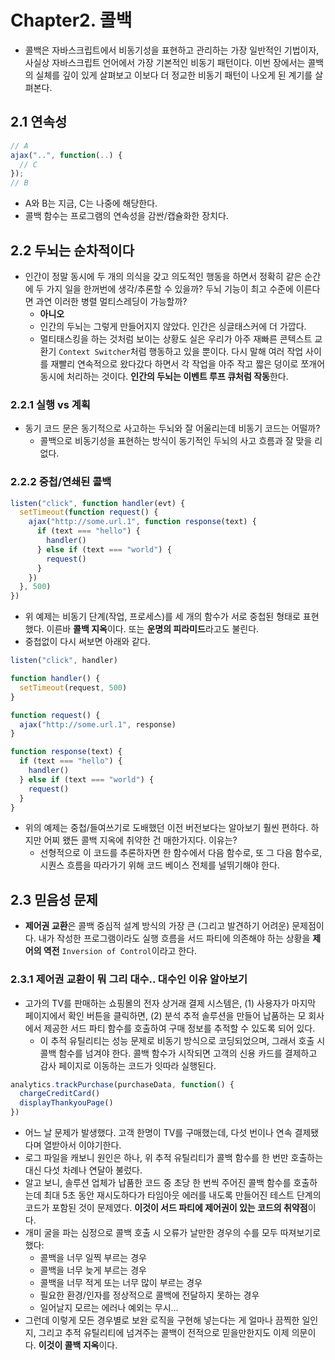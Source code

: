 # Chapter2. 콜백
- 콜백은 자바스크립트에서 비동기성을 표현하고 관리하는 가장 일반적인 기법이자, 사실상 자바스크립트 언어에서 가장 기본적인 비동기 패턴이다. 이번 장에서는 콜백의 실체를 깊이 있게 살펴보고 이보다 더 정교한 비동기 패턴이 나오게 된 계기를 살펴본다.

## 2.1 연속성
```js
// A
ajax("..", function(..) {
  // C
});
// B
```
- A와 B는 지금, C는 나중에 해당한다.
- 콜백 함수는 프로그램의 연속성을 감싼/캡슐화한 장치다.

## 2.2 두뇌는 순차적이다
- 인간이 정말 동시에 두 개의 의식을 갖고 의도적인 행동을 하면서 정확히 같은 순간에 두 가지 일을 한꺼번에 생각/추론할 수 있을까? 두뇌 기능이 최고 수준에 이른다면 과연 이러한 병렬 멀티스레딩이 가능할까?
  - **아니오**
  - 인간의 두뇌는 그렇게 만들어지지 않았다. 인간은 싱글태스커에 더 가깝다.
  - 멀티태스킹을 하는 것처럼 보이는 상황도 실은 우리가 아주 재빠른 콘텍스트 교환기 `Context Switcher`처럼 행동하고 있을 뿐이다. 다시 말해 여러 작업 사이를 재빨리 연속적으로 왔다갔다 하면서 각 작업을 아주 작고 짧은 덩이로 쪼개어 동시에 처리하는 것이다. **인간의 두뇌는 이벤트 루프 큐처럼 작동**한다. 

### 2.2.1 실행 vs 계획
- 동기 코드 문은 동기적으로 사고하는 두뇌와 잘 어울리는데 비동기 코드는 어떨까?
  - 콜백으로 비동기성을 표현하는 방식이 동기적인 두뇌의 사고 흐름과 잘 맞을 리 없다.

### 2.2.2 중첩/연쇄된 콜백
```js
listen("click", function handler(evt) {
  setTimeout(function request() {
    ajax("http://some.url.1", function response(text) {
      if (text === "hello") {
        handler()
      } else if (text === "world") {
        request()
      }
    })
  }, 500)
})
```
- 위 예제는 비동기 단계(작업, 프로세스)를 세 개의 함수가 서로 중첩된 형태로 표현했다. 이른바 **콜백 지옥**이다. 또는 **운명의 피라미드**라고도 불린다.
- 중첩없이 다시 써보면 아래와 같다.
```js
listen("click", handler)

function handler() {
  setTimeout(request, 500)
}

function request() {
  ajax("http://some.url.1", response)
}

function response(text) {
  if (text === "hello") {
    handler()
  } else if (text === "world") {
    request()
  }
}
```
- 위의 예제는 중첩/들여쓰기로 도배했던 이전 버전보다는 알아보기 훨씬 편하다. 하지만 어찌 왰든 콜백 지옥에 취약한 건 매한가지다. 이유는?
  - 선형적으로 이 코드를 추론하자면 한 함수에서 다음 함수로, 또 그 다음 함수로, 시퀀스 흐름을 따라가기 위해 코드 베이스 전체를 널뛰기해야 한다.
 
## 2.3 믿음성 문제
- **제어권 교환**은 콜백 중심적 설계 방식의 가장 큰 (그리고 발견하기 어려운) 문제점이다. 내가 작성한 프로그램이라도 실행 흐름을 서드 파티에 의존해야 하는 상황을 **제어의 역전** `Inversion of Control`이라고 한다.

### 2.3.1 제어권 교환이 뭐 그리 대수.. 대수인 이유 알아보기
- 고가의 TV를 판매하는 쇼핑몰의 전자 상거래 결제 시스템은, (1) 사용자가 마지막 페이지에서 확인 버튼을 클릭하면, (2) 분석 추적 솔루션을 만들어 납품하는 모 회사에서 제공한 서드 파티 함수를 호출하여 구매 정보를 추적할 수 있도록 되어 있다.
  - 이 추적 유틸리티는 성능 문제로 비동기 방식으로 코딩되었으며, 그래서 호출 시 콜백 함수를 넘겨야 한다. 콜백 함수가 시작되면 고객의 신용 카드를 결제하고 감사 페이지로 이동하는 코드가 잇따라 실행된다.

```js
analytics.trackPurchase(purchaseData, function() {
  chargeCreditCard()
  displayThankyouPage()
})
```
- 어느 날 문제가 발생했다. 고객 한명이 TV를 구매했는데, 다섯 번이나 연속 결제됐다며 열받아서 이야기한다.
- 로그 파일을 캐보니 원인은 하나, 위 추적 유틸리티가 콜백 함수를 한 번만 호출하는 대신 다섯 차례나 연달아 불렀다.
- 알고 보니, 솔루션 업체가 납품한 코드 중 초당 한 번씩 주어진 콜백 함수를 호출하는데 최대 5초 동안 재시도하다가 타임아웃 에러를 내도록 만들어진 테스트 단계의 코드가 포함된 것이 문제였다. **이것이 서드 파티에 제어권이 있는 코드의 취약점**이다. 
- 개미 굴을 파는 심정으로 콜백 호출 시 오류가 날만한 경우의 수를 모두 따져보기로 했다:
  - 콜백을 너무 일찍 부르는 경우
  - 콜백을 너무 늦게 부르는 경우
  - 콜백을 너무 적게 또는 너무 많이 부르는 경우
  - 필요한 환경/인자를 정상적으로 콜백에 전달하지 못하는 경우
  - 일어날지 모르는 에러나 예외는 무시...
- 그런데 이렇게 모든 경우별로 보완 로직을 구현해 넣는다는 게 얼마나 끔찍한 일인지, 그리고 추적 유틸리티에 넘겨주는 콜백이 전적으로 믿을만한지도 이제 의문이다. **이것이 콜백 지옥**이다. 
